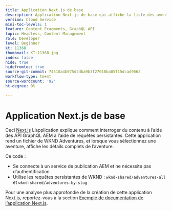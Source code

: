 ```yaml
---
title: Application Next.js de base
description: Application Next.js de base qui affiche la liste des aventures WKND et leurs détails
version: Cloud Service
mini-toc-levels: 1
feature: Content Fragments, GraphQL API
topic: Headless, Content Management
role: Developer
level: Beginner
kt: 11368
thumbnail: KT-11368.jpg
index: false
hide: true
hidefromtoc: true
source-git-commit: 74510a4b075d2dba9b3f27018ba05f15dcad9562
workflow-type: tm+mt
source-wordcount: '92'
ht-degree: 0%

---
```



# Application Next.js de base

Ceci [Next.js](https://nextjs.org/) L’application explique comment interroger du contenu à l’aide des API GraphQL AEM à l’aide de requêtes persistantes. Cette application rend un fichier de WKND Adventures, et lorsque vous sélectionnez une aventure, affiche les détails complets de l’aventure.

Ce code :

+ Se connecte à un service de publication AEM et ne nécessite pas d’authentification
+ Utilise les requêtes persistantes de WKND : `wknd-shared/adventures-all` et `wknd-shared/adventures-by-slug`

Pour une analyse plus approfondie de la création de cette application Next.js, reportez-vous à la section [Exemple de documentation de l’application Next.js](../example-apps/next-js.md).
